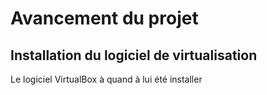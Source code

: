 # Avancement du projet 


## Installation du logiciel de virtualisation 

Le logiciel VirtualBox à quand à lui été installer
